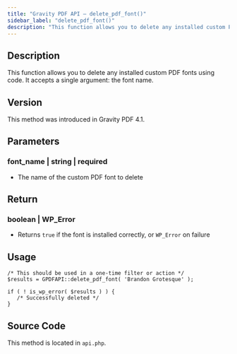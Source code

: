 ```yaml
---
title: "Gravity PDF API – delete_pdf_font()"
sidebar_label: "delete_pdf_font()"
description: "This function allows you to delete any installed custom PDF fonts using code. It accepts a single argument: the font name."
---
```


## Description

This function allows you to delete any installed custom PDF fonts using code. It accepts a single argument: the font name.

## Version

This method was introduced in Gravity PDF 4.1.

## Parameters

### font\_name \| string \| required
* The name of the custom PDF font to delete

## Return

### boolean \| WP\_Error
* Returns `true` if the font is installed correctly, or `WP_Error` on failure

## Usage

```
/* This should be used in a one-time filter or action */
$results = GPDFAPI::delete_pdf_font( 'Brandon Grotesque' );

if ( ! is_wp_error( $results ) ) {
   /* Successfully deleted */
}
```

## Source Code

This method is located in `api.php`.
